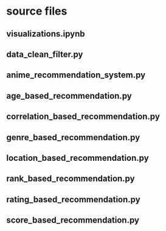 # source files

## visualizations.ipynb



## data_clean_filter.py



## anime_recommendation_system.py



## age_based_recommendation.py



## correlation_based_recommendation.py



## genre_based_recommendation.py



## location_based_recommendation.py



## rank_based_recommendation.py



## rating_based_recommendation.py



## score_based_recommendation.py



